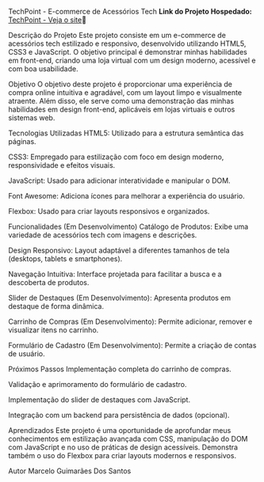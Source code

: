TechPoint - E-commerce de Acessórios Tech
**Link do Projeto Hospedado:** [TechPoint - Veja o site](https://teckpoint.netlify.app)🔗

Descrição do Projeto
Este projeto consiste em um e-commerce de acessórios tech estilizado e responsivo, desenvolvido utilizando HTML5, CSS3 e JavaScript. O objetivo principal é demonstrar minhas habilidades em front-end, criando uma loja virtual com um design moderno, acessível e com boa usabilidade.

Objetivo
O objetivo deste projeto é proporcionar uma experiência de compra online intuitiva e agradável, com um layout limpo e visualmente atraente. Além disso, ele serve como uma demonstração das minhas habilidades em design front-end, aplicáveis em lojas virtuais e outros sistemas web.

Tecnologias Utilizadas
HTML5: Utilizado para a estrutura semântica das páginas.

CSS3: Empregado para estilização com foco em design moderno, responsividade e efeitos visuais.

JavaScript: Usado para adicionar interatividade e manipular o DOM.

Font Awesome: Adiciona ícones para melhorar a experiência do usuário.

Flexbox: Usado para criar layouts responsivos e organizados.

Funcionalidades (Em Desenvolvimento)
Catálogo de Produtos: Exibe uma variedade de acessórios tech com imagens e descrições.

Design Responsivo: Layout adaptável a diferentes tamanhos de tela (desktops, tablets e smartphones).

Navegação Intuitiva: Interface projetada para facilitar a busca e a descoberta de produtos.

Slider de Destaques (Em Desenvolvimento): Apresenta produtos em destaque de forma dinâmica.

Carrinho de Compras (Em Desenvolvimento): Permite adicionar, remover e visualizar itens no carrinho.

Formulário de Cadastro (Em Desenvolvimento): Permite a criação de contas de usuário.

Próximos Passos
Implementação completa do carrinho de compras.

Validação e aprimoramento do formulário de cadastro.

Implementação do slider de destaques com JavaScript.

Integração com um backend para persistência de dados (opcional).

Aprendizados
Este projeto é uma oportunidade de aprofundar meus conhecimentos em estilização avançada com CSS, manipulação do DOM com JavaScript e no uso de práticas de design acessíveis. Demonstra também o uso do Flexbox para criar layouts modernos e responsivos.

Autor
Marcelo Guimarães Dos Santos
